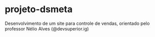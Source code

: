 # projeto-dsmeta
Desenvolvimento de um site para controle de vendas, orientado pelo professor Nélio Alves (@devsuperior.ig)
